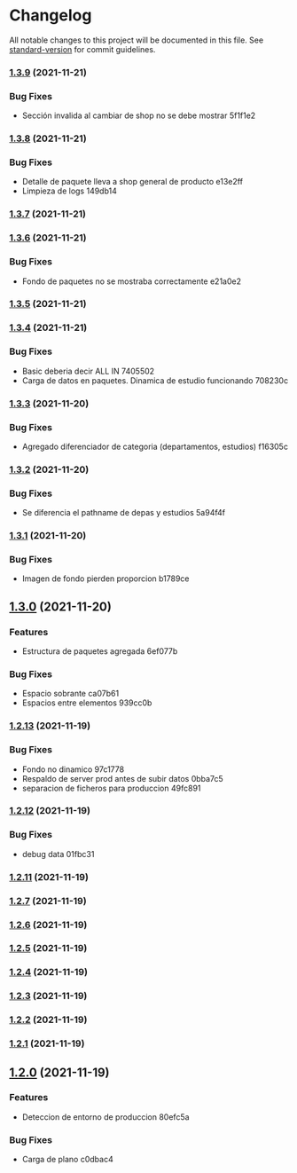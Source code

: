# Changelog

All notable changes to this project will be documented in this file. See [standard-version](https://github.com/conventional-changelog/standard-version) for commit guidelines.

### [1.3.9](///compare/v1.3.8...v1.3.9) (2021-11-21)


### Bug Fixes

* Sección invalida al cambiar de shop no se debe mostrar 5f1f1e2

### [1.3.8](///compare/v1.3.7...v1.3.8) (2021-11-21)


### Bug Fixes

* Detalle de paquete lleva a shop general de producto e13e2ff
* Limpieza de logs 149db14

### [1.3.7](///compare/v1.3.6...v1.3.7) (2021-11-21)

### [1.3.6](///compare/v1.3.5...v1.3.6) (2021-11-21)


### Bug Fixes

* Fondo de paquetes no se mostraba correctamente e21a0e2

### [1.3.5](///compare/v1.3.4...v1.3.5) (2021-11-21)

### [1.3.4](///compare/v1.3.3...v1.3.4) (2021-11-21)


### Bug Fixes

* Basic deberia decir ALL IN 7405502
* Carga de datos en paquetes. Dinamica de estudio funcionando 708230c

### [1.3.3](///compare/v1.3.2...v1.3.3) (2021-11-20)


### Bug Fixes

* Agregado diferenciador de categoria (departamentos, estudios) f16305c

### [1.3.2](///compare/v1.3.1...v1.3.2) (2021-11-20)


### Bug Fixes

* Se diferencia el pathname de depas y estudios 5a94f4f

### [1.3.1](///compare/v1.3.0...v1.3.1) (2021-11-20)


### Bug Fixes

* Imagen de fondo pierden proporcion b1789ce

## [1.3.0](///compare/v1.2.13...v1.3.0) (2021-11-20)


### Features

* Estructura de paquetes agregada 6ef077b


### Bug Fixes

* Espacio sobrante ca07b61
* Espacios entre elementos 939cc0b

### [1.2.13](///compare/v1.2.12...v1.2.13) (2021-11-19)


### Bug Fixes

* Fondo no dinamico 97c1778
* Respaldo de server prod antes de subir datos 0bba7c5
* separacion de ficheros para produccion 49fc891

### [1.2.12](///compare/v1.2.11...v1.2.12) (2021-11-19)


### Bug Fixes

* debug data 01fbc31

### [1.2.11](///compare/v1.2.7...v1.2.11) (2021-11-19)

### [1.2.7](///compare/v1.2.6...v1.2.7) (2021-11-19)

### [1.2.6](///compare/v1.2.5...v1.2.6) (2021-11-19)

### [1.2.5](///compare/v1.2.4...v1.2.5) (2021-11-19)

### [1.2.4](///compare/v1.2.3...v1.2.4) (2021-11-19)

### [1.2.3](///compare/v1.2.2...v1.2.3) (2021-11-19)

### [1.2.2](///compare/v1.2.1...v1.2.2) (2021-11-19)

### [1.2.1](///compare/v1.2.0...v1.2.1) (2021-11-19)

## [1.2.0](///compare/v1.1.0...v1.2.0) (2021-11-19)


### Features

* Deteccion de entorno de produccion 80efc5a


### Bug Fixes

* Carga de plano c0dbac4

